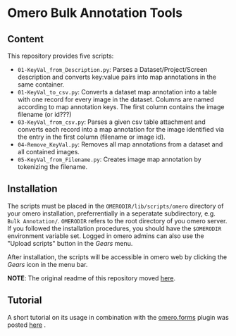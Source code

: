 Omero Bulk Annotation Tools
==================================

Content
-------
This repository provides five scripts:
* `01-KeyVal_from_Description.py`: Parses a Dataset/Project/Screen description and converts
  key:value pairs into map annotations in the same container.
* `01-KeyVal_to_csv.py`: Converts a dataset map annotation into a table with one
  record for every image in the dataset. Columns are named according to map
annotation keys. The first column contains the image filename (or id???)
* `03-KeyVal_from_csv.py`: Parses a given csv table attachment and converts each
  record into a map annotation for the image identified via the entry in the
first column (filename or image id).
* `04-Remove_KeyVal.py`: Removes all map annotations from a dataset and all
  contained images.
* `05-KeyVal_from_Filename.py`: Creates image map annotation by tokenizing the
  filename.

Installation
---------------
The scripts must be placed in the `OMERODIR/lib/scripts/omero` directory of your
omero installation, preferrentially in a seperatate subdirectory, e.g. `Bulk
Annotation/`. `OMERODIR`
refers to the root directory of you omero server. If you followed the
installation procedures, you should have the `$OMERODIR` environment variable set.
Logged in omero admins can also use the "Upload scripts" button in the *Gears*
menu.

After installation, the scripts will be accessible in omero web by clicking the *Gears*
icon in the  menu bar.

**NOTE**: The original readme of this repository moved [here](readme.orig.md).


Tutorial
----------
A short tutorial on its usage in combination with the [omero.forms](https://pypi.org/project/omero-forms) plugin was posted [here](https://mpievolbio-scicomp.pages.gwdg.de/blog/post/2020-09-03_omerobulkannotation/) .


